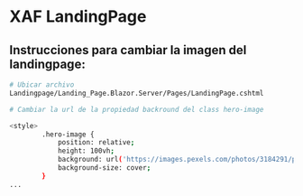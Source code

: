 # XAF LandingPage

## Instrucciones para cambiar la imagen del landingpage:

```bash
# Ubicar archivo
Landingpage/Landing_Page.Blazor.Server/Pages/LandingPage.cshtml

# Cambiar la url de la propiedad backround del class hero-image

<style>
        .hero-image {
            position: relative;
            height: 100vh;
            background: url('https://images.pexels.com/photos/3184291/pexels-photo-3184291.jpeg') no-repeat center center;
            background-size: cover;
        }
...
